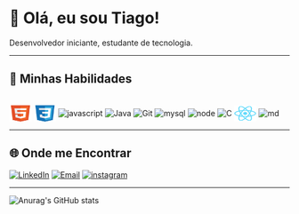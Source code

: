# 👋 Olá, eu sou Tiago!

Desenvolvedor iniciante, estudante de tecnologia.

---

## 🚀 Minhas Habilidades

<div style="display: inline_block"><br>
  <img align="center" alt="HTML" height="30" width="40" src="https://raw.githubusercontent.com/devicons/devicon/master/icons/html5/html5-original.svg">
  <img align="center" alt="CSS" height="30" width="40" src="https://raw.githubusercontent.com/devicons/devicon/master/icons/css3/css3-original.svg">
  <img align="center" alt="javascript" height="30" width="40" src="https://cdn.jsdelivr.net/gh/devicons/devicon@latest/icons/javascript/javascript-original.svg">
  <img align="center" alt="Java" height="30" width="40" src="https://cdn.jsdelivr.net/gh/devicons/devicon@latest/icons/java/java-original.svg">
  <img align="center" alt="Git" height="30" width="40" src="https://cdn.jsdelivr.net/gh/devicons/devicon@latest/icons/git/git-original.svg">
  <img align="center" alt="mysql" height="30" width="40" src="https://cdn.jsdelivr.net/gh/devicons/devicon@latest/icons/mysql/mysql-original.svg">
  <img align="center" alt="node" height="30" width="40" src="https://cdn.jsdelivr.net/gh/devicons/devicon@latest/icons/nodejs/nodejs-original.svg">
  <img align="center" alt="C" height="30" width="40" src="https://cdn.jsdelivr.net/gh/devicons/devicon@latest/icons/c/c-original.svg">
  <img align="center" alt="React" height="30" width="40" src="https://raw.githubusercontent.com/devicons/devicon/master/icons/react/react-original.svg">
  <img align="center" alt="md" height="30" width="40" src="https://cdn.jsdelivr.net/gh/devicons/devicon@latest/icons/markdown/markdown-original.svg">
</div>


---

## 🌐 Onde me Encontrar

[![LinkedIn](https://img.shields.io/badge/LinkedIn-0077B5?style=for-the-badge&logo=linkedin&logoColor=white)](https://www.linkedin.com/in/tiago-bastos-19387a277) [![Email](https://img.shields.io/badge/Gmail-D14836?style=for-the-badge&logo=gmail&logoColor=white)](mailto:tiagosdbastos@gmail.com) [![instagram](https://img.shields.io/badge/Instagram-E4405F?style=for-the-badge&logo=instagram&logoColor=white)](https://www.instagram.com/_.tiagosb/)

---

![Anurag's GitHub stats](https://github-readme-stats.vercel.app/api?username=tiagosdbastos&show_icons=true&theme=dark)

